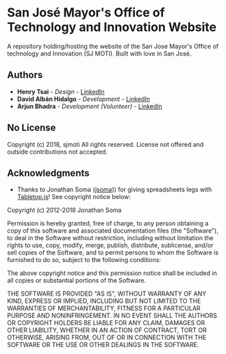 # San José Mayor's Office of Technology and Innovation Website

A repository holding/hosting the website of the San Jose Mayor's Office of technology and Innovation (SJ MOTI). Built with love in San José.

## Authors

* **Henry Tsai** - *Design* - [LinkedIn](https://www.linkedin.com/in/henrytsai/)
* **David Albán Hidalgo** - *Development* - [LinkedIn](www.linkedin.com/in/david-albán-hidalgo)
* **Arjun Bhadra** - *Development (Volunteer)* - [LinkedIn](https://www.linkedin.com/in/arjunbhadra/)

## No License

Copyright (c) 2018, sjmoti All rights reserved.
License not offered and outside contributions not accepted.

## Acknowledgments

* Thanks to Jonathan Soma ([jsoma](https://github.com/jsoma/))) for giving spreadsheets legs with [Tabletop.js](https://github.com/jsoma/tabletop)! See copyright notice below:

Copyright (c) 2012-2018 Jonathan Soma

Permission is hereby granted, free of charge, to any person
obtaining a copy of this software and associated documentation
files (the "Software"), to deal in the Software without
restriction, including without limitation the rights to use,
copy, modify, merge, publish, distribute, sublicense, and/or sell
copies of the Software, and to permit persons to whom the
Software is furnished to do so, subject to the following
conditions:

The above copyright notice and this permission notice shall be
included in all copies or substantial portions of the Software.

THE SOFTWARE IS PROVIDED "AS IS", WITHOUT WARRANTY OF ANY KIND,
EXPRESS OR IMPLIED, INCLUDING BUT NOT LIMITED TO THE WARRANTIES
OF MERCHANTABILITY, FITNESS FOR A PARTICULAR PURPOSE AND
NONINFRINGEMENT. IN NO EVENT SHALL THE AUTHORS OR COPYRIGHT
HOLDERS BE LIABLE FOR ANY CLAIM, DAMAGES OR OTHER LIABILITY,
WHETHER IN AN ACTION OF CONTRACT, TORT OR OTHERWISE, ARISING
FROM, OUT OF OR IN CONNECTION WITH THE SOFTWARE OR THE USE OR
OTHER DEALINGS IN THE SOFTWARE.